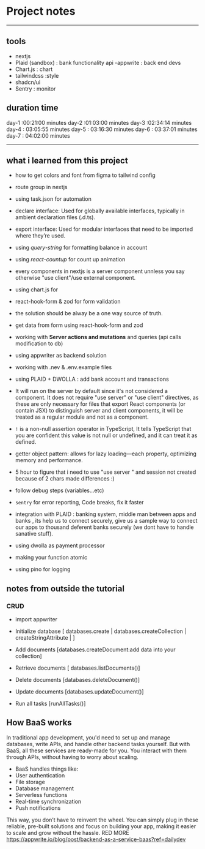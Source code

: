# Project notes

---

## tools

- nextjs
- Plaid (sandbox) : bank functionality api
  -appwrite : back end devs
- Chart.js : chart
- tailwindcss :style
- shadcn/ui
- Sentry : monitor

## duration time

day-1 :00:21:00 minutes
day-2 :01:03:00 minutes
day-3 :02:34:14 minutes
day-4 : 03:05:55 minutes
day-5 : 03:16:30 minutes
day-6 : 03:37:01 minutes
day-7 : 04:02:00 minutes

---

## what i learned from this project

- how to get colors and font from figma to tailwind config
- route group in nextjs
- using task.json for automation
- declare interface: Used for globally available interfaces, typically in ambient declaration files (.d.ts).
- export interface: Used for modular interfaces that need to be imported where they’re used.

- using _query-string_ for formatting balance in account
- using _react-countup_ for count up animation

- every components in nextjs is a server component unnless you say otherwise "use client"/use external component.

- using chart.js for
- react-hook-form & zod for form validation

- the solution should be alway be a one way source of truth.
- get data from form using react-hook-form and zod
- working with **Server actions and mutations** and queries (api calls modification to db)
- using appwriter as backend solution
- working with .nev & .env.example files
- using PLAID + DWOLLA : add bank account and transactions

- It will run on the server by default since it's not considered a component. It does not require "use server" or "use client" directives, as these are only necessary for files that export React components (or contain JSX) to distinguish server and client components, it will be treated as a regular module and not as a component.
- `!` is a non-null assertion operator in TypeScript, It tells TypeScript that you are confident this value is not null or undefined, and it can treat it as defined.
- getter object pattern: allows for lazy loading—each property, optimizing memory and performance.

- 5 hour to figure that i need to use "use server " and session not created because of 2 chars made differences :)
- follow debug steps (variables...etc)
- `sentry` for error reporting, Code breaks, fix it faster
- integration with PLAID : banking system, middle man between apps and banks , its help us to connect securely, give us a sample way to connect our apps to thousand deferent banks securely (we dont have to handle sanative stuff).
- using dwolla as payment processor
- making your function atomic
- using pino for logging

## notes from outside the tutorial

### CRUD

- import appwriter
- Initialize database [ databases.create | databases.createCollection | createStringAttribute | ]
- Add documents [databases.createDocument:add data into your collection]
- Retrieve documents [ databases.listDocuments()]
- Delete documents [databases.deleteDocument()]
- Update documents [databases.updateDocument()]

- Run all tasks [runAllTasks()]

## How BaaS works

In traditional app development, you'd need to set up and manage databases, write APIs, and handle other backend tasks yourself. But with BaaS, all these services are ready-made for you. You interact with them through APIs, without having to worry about scaling.

- BaaS handles things like:
- User authentication
- File storage
- Database management
- Serverless functions
- Real-time synchronization
- Push notifications

This way, you don’t have to reinvent the wheel. You can simply plug in these reliable, pre-built solutions and focus on building your app, making it easier to scale and grow without the hassle.
RED MORE <https://appwrite.io/blog/post/backend-as-a-service-baas?ref=dailydev>
